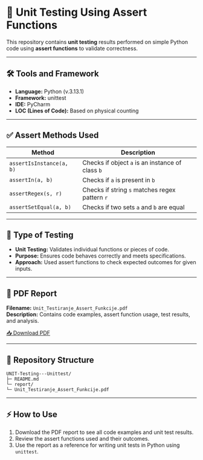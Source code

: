 # 🧪 Unit Testing Using Assert Functions

This repository contains **unit testing** results performed on simple Python code using **assert functions** to validate correctness.

---

## 🛠 Tools and Framework
- **Language:** Python (v.3.13.1)  
- **Framework:** unittest  
- **IDE:** PyCharm  
- **LOC (Lines of Code):** Based on physical counting  

---

## ✅ Assert Methods Used
| Method | Description |
|--------|------------|
| `assertIsInstance(a, b)` | Checks if object `a` is an instance of class `b` |
| `assertIn(a, b)` | Checks if `a` is present in `b` |
| `assertRegex(s, r)` | Checks if string `s` matches regex pattern `r` |
| `assertSetEqual(a, b)` | Checks if two sets `a` and `b` are equal |

---

## 📝 Type of Testing
- **Unit Testing:** Validates individual functions or pieces of code.  
- **Purpose:** Ensures code behaves correctly and meets specifications.  
- **Approach:** Used assert functions to check expected outcomes for given inputs.

---

## 📄 PDF Report
**Filename:** `Unit_Testiranje_Assert_Funkcije.pdf`  
**Description:** Contains code examples, assert function usage, test results, and analysis.

[📥 Download PDF](./report/Unit_Testiranje_Assert_Funkcije.pdf)

---

## 📂 Repository Structure
```
UNIT-Testing---Unittest/
├─ README.md
└─ report/
└─ Unit_Testiranje_Assert_Funkcije.pdf
```

---

## ⚡ How to Use
1. Download the PDF report to see all code examples and unit test results.  
2. Review the assert functions used and their outcomes.  
3. Use the report as a reference for writing unit tests in Python using `unittest`.
